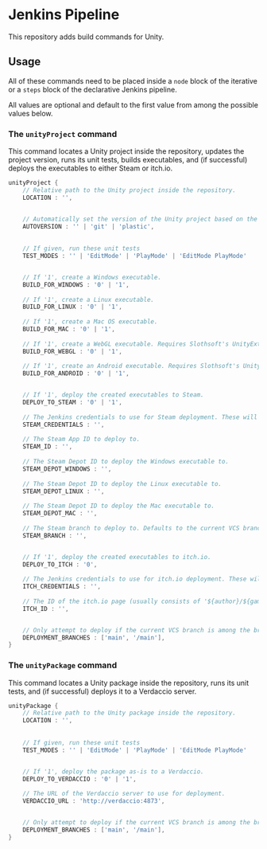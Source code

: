 # Jenkins Pipeline
This repository adds build commands for Unity.

## Usage
All of these commands need to be placed inside a `node` block of the iterative or a `steps` block of the declarative Jenkins pipeline.

All values are optional and default to the first value from among the possible values below.


### The `unityProject` command
This command locates a Unity project inside the repository, updates the project version, runs its unit tests, builds executables, and (if successful) deploys the executables to either Steam or itch.io.

```groovy
unityProject {
	// Relative path to the Unity project inside the repository.
	LOCATION : '',


	// Automatically set the version of the Unity project based on the tags and commits of the VCS.
	AUTOVERSION : '' | 'git' | 'plastic',
	
	
	// If given, run these unit tests
	TEST_MODES : '' | 'EditMode' | 'PlayMode' | 'EditMode PlayMode'


	// If '1', create a Windows executable.
	BUILD_FOR_WINDOWS : '0' | '1',
	
	// If '1', create a Linux executable.
	BUILD_FOR_LINUX : '0' | '1',
	
	// If '1', create a Mac OS executable.
	BUILD_FOR_MAC : '0' | '1',
	
	// If '1', create a WebGL executable. Requires Slothsoft's UnityExtensions to already be installed as a Unity package.
	BUILD_FOR_WEBGL : '0' | '1',
	
	// If '1', create an Android executable. Requires Slothsoft's UnityExtensions to already be installed as a Unity package.
	BUILD_FOR_ANDROID : '0' | '1',


	// If '1', deploy the created executables to Steam.
	DEPLOY_TO_STEAM : '0' | '1',
	
	// The Jenkins credentials to use for Steam deployment. These will be fed to `steamcmd` and should consist of user name and password.
	STEAM_CREDENTIALS : '',
	
	// The Steam App ID to deploy to.
	STEAM_ID : '',
	
	// The Steam Depot ID to deploy the Windows executable to.
	STEAM_DEPOT_WINDOWS : '',
	
	// The Steam Depot ID to deploy the Linux executable to.
	STEAM_DEPOT_LINUX : '',
	
	// The Steam Depot ID to deploy the Mac executable to.
	STEAM_DEPOT_MAC : '',
	
	// The Steam branch to deploy to. Defaults to the current VCS branch with all slashes replaced with dashes ('/main/feature' becomes 'main-feature').
	STEAM_BRANCH : '',


	// If '1', deploy the created executables to itch.io.
	DEPLOY_TO_ITCH : '0',
	
	// The Jenkins credentials to use for itch.io deployment. These will be fed to `butler` and should consist of an authentification token.
	ITCH_CREDENTIALS : '',
	
	// The ID of the itch.io page (usually consists of '${author}/${game}').
	ITCH_ID : '',


	// Only attempt to deploy if the current VCS branch is among the branches listed.
	DEPLOYMENT_BRANCHES : ['main', '/main'],
}
```

### The `unityPackage` command

This command locates a Unity package inside the repository, runs its unit tests, and (if successful) deploys it to a Verdaccio server.

```groovy
unityPackage {
	// Relative path to the Unity package inside the repository.
	LOCATION : '',
	
	
	// If given, run these unit tests
	TEST_MODES : '' | 'EditMode' | 'PlayMode' | 'EditMode PlayMode'


	// If '1', deploy the package as-is to a Verdaccio.
	DEPLOY_TO_VERDACCIO : '0' | '1',
	
	// The URL of the Verdaccio server to use for deployment.
	VERDACCIO_URL : 'http://verdaccio:4873',


	// Only attempt to deploy if the current VCS branch is among the branches listed.
	DEPLOYMENT_BRANCHES : ['main', '/main'],
}
```
